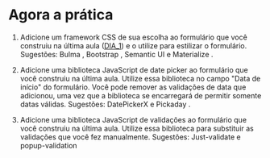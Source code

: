 # Agora a prática
1. Adicione um framework CSS de sua escolha ao formulário que você construiu na última aula ([DIA_1](https://github.com/gustavofds/trybe-exercises/tree/master/FUNDAMENTALS/BLOCO_6/DIA_1)) e o utilize para estilizar o formulário.
Sugestões: Bulma , Bootstrap , Semantic UI e Materialize .

2. Adicione uma biblioteca JavaScript de date picker ao formulário que você construiu na última aula. Utilize essa biblioteca no campo "Data de início" do formulário. Você pode remover as validações de data que adicionou, uma vez que a biblioteca se encarregará de permitir somente datas válidas.
Sugestões: DatePickerX e Pickaday .

3. Adicione uma biblioteca JavaScript de validações ao formulário que você construiu na última aula. Utilize essa biblioteca para substituir as validações que você fez manualmente.
Sugestões: Just-validate e popup-validation